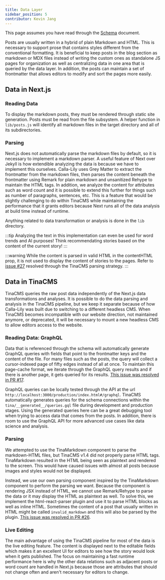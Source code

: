 ```yaml
---
title: Data Layer
sidebar_position: 5
contributor: Kevin Jang
---
```

This page assumes you have read through the [Schema](./schema) document. 

Posts are usually written in a hybrid of plain Markdown and HTML. This is necessary to support prose that contains styles different from the conventional formatting. It is beneficial to keep posts in the blog section as markdown or MDX files instead of writing the custom ones as standalone JS pages for organization as well as centralizing data in one area that is queried by the data layer. In addition, the posts can maintain a set of frontmatter that allows editors to modify and sort the pages more easily.

## Data in Next.js 

### Reading Data

To display the markdown posts, they must be rendered through static site generation. Posts must be read from the file subsystem. A helper function in `lib/posts.js` will identify all markdown files in the target directory and all of its subdirectories.  

### Parsing 

Next.js does not automatically parse the markdown files by default, so it is necessary to implement a markdown parser. A useful feature of Next over Jekyll is how extendible analyzing the data is because we have to implement this ourselves. Calla-Lily uses Grey Matter to extract the frontmatter from the markdown files, then parses the content beneath the frontmatter using Remark for plain markdown and unsanitized Rehype to maintain the HTML tags. In addition, we analyze the content for attributes such as word count and it is possible to extend this further for things such as number of paragraphs, sentences, etc. This is a feature that would be slightly challenging to do within TinaCMS while maintaining the performance that it grants editors because Next runs all of the data analysis at build time instead of runtime.

Anything related to data transformation or analysis is done in the `lib` directory.

:::tip
Analyzing the text in this implementation can even be used for word trends and AI purposes! Think recommendating stories based on the content of the current story!
:::

:::warning
While the content is parsed in valid HTML in the contentHTML prop, it is not used to display the content of stories to the pages. Refer to [issue #27](https://github.com/Other-People-UCSD/Calla-Lily/issues/27) resolved through the TinaCMS parsing strategy.
:::

## Data in TinaCMS

TinaCMS queries the raw post data independently of the Next.js data transformations and analyses. It is possible to do the data parsing and analysis in the TinaCMS pipeline, but we keep it separate because of how Calla-Lily was built due to switching to a different headless CMS. When TinaCMS becomes incompatible with our website direction, not maintained anymore, or deprecated, it will be necessary to mount a new headless CMS to allow editors access to the website. 

### Reading Data: GraphQL

Data that is referenced through the schema will automatically generate GraphQL queries with fields that point to the frontmatter keys and the content of the file. For many files such as the posts, the query will collect a cursor-indexed page of fifty edges instead of all at once. To maintain this page-cache format, we iterate through the GraphQL query results and if there is another page, it gets queried for its results. [This issue was resolved in PR #17](https://github.com/Other-People-UCSD/Calla-Lily/issues/16). 

GraphQL queries can be locally tested through the API at the url `http://localhost:3000/production/index.html#/graphql`. TinaCMS automatically generates queries for the schema connections within the `tina/__generated__/queries.gql` file during development and production stages. Using the generated queries here can be a great debugging tool when trying to access data that comes from the posts. In addition, there is room to use the GraphQL API for more advanced use cases like data science and analysis.

### Parsing

We attempted to use the TinaMarkdown component to parse the markdown-HTML files, but TinaCMS v1.4 did not properly parse HTML tags. TinaMarkdown resulted in the HTML being seen as plaintext and rendered to the screen. This would have caused issues with almost all posts because images and styles would not be displayed. 

Instead, we use our own parsing component inspired by the TinaMarkdown component to perform the parsing we want. Because the component is rendering JSX instead of HTML, we cannot use Remark/Rehype to parse the data or it may display the HTML as plaintext as well. To solve this, we implement the html-react-parser plugin and use it to parse HTML blocks as well as inline HTML. Sometimes the content of a post that usually written in HTML might be called `invalid_markdown` and this will also be parsed by the plugin. [This issue was resolved in PR #26](https://github.com/Other-People-UCSD/Calla-Lily/issues/27).

### Live Editing

The main advantage of using the TinaCMS pipeline for most of the data is the live editing feature. The content is displayed next to the editable fields which makes it an excellent UI for editors to see how the story would look when it gets published. The focus on maintaining a fast runtime performance here is why the other data relations such as adjacent posts or word count are handled in Next.js because those are attributes that should not change often and aren't necessary for editors to change.